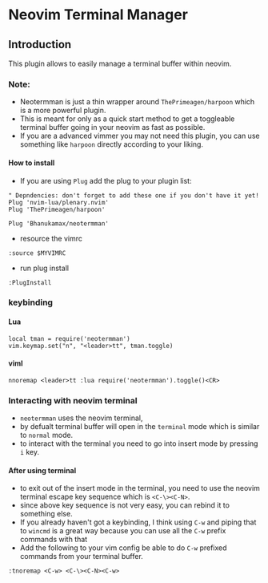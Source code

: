 # Neovim Terminal Manager


## Introduction

This plugin allows to easily manage a terminal buffer within neovim.

### Note:
- Neotermman is just a thin wrapper around `ThePrimeagen/harpoon` which is a more powerful plugin.
- This is meant for only as a quick start method to get a toggleable terminal buffer going in your neovim as fast as possible.
- If you are a advanced vimmer you may not need this plugin, you can use something like `harpoon` directly according to your liking.

#### How to install

- If you are using `Plug` add the plug to your plugin list:
```
" Depndencies: don't forget to add these one if you don't have it yet!
Plug 'nvim-lua/plenary.nvim'
Plug 'ThePrimeagen/harpoon'

Plug 'Bhanukamax/neotermman'
```

- resource the vimrc
```
:source $MYVIMRC
```

- run plug install
```
:PlugInstall
```

### keybinding

#### Lua

```
local tman = require('neotermman')
vim.keymap.set("n", "<leader>tt", tman.toggle)

```

#### viml

```
nnoremap <leader>tt :lua require('neotermman').toggle()<CR>
```


### Interacting with neovim terminal

- `neotermman` uses the neovim terminal,
- by defualt terminal buffer will open in the `terminal` mode which is similar to `normal` mode.
- to interact with the terminal you need to go into insert mode by pressing `i` key.

#### After using terminal
- to exit out of the insert mode in the terminal, you need to use the neovim terminal escape key sequence which is `<C-\><C-N>`.
- since above key sequence is not very easy, you can rebind it to something else.
- If you already haven't got a keybinding, I think using `C-w` and piping that to `wincmd` is a great way because you can use all the `C-w` prefix commands with that
- Add the following to your vim config be able to do `C-w` prefixed commands from your terminal buffer.
```viml
:tnoremap <C-w> <C-\><C-N><C-w>
```

